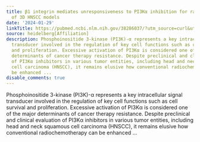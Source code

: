 ```yaml
---
title: β1 integrin mediates unresponsiveness to PI3Kα inhibition for radiochemosensitization
  of 3D HNSCC models
date: '2024-01-29'
linkTitle: https://pubmed.ncbi.nlm.nih.gov/38286037/?utm_source=curl&utm_medium=rss&utm_campaign=pubmed-2&utm_content=1FakS-2QOkCT8HsMOQP1bCRQ4YzyumYOmxmF0moLsQ3dFB1E9V&fc=20220326224207&ff=20240130170654&v=2.18.0
source: heidelberg[Affiliation]
description: Phosphoinositide 3-kinase (PI3K)-α represents a key intracellular signal
  transducer involved in the regulation of key cell functions such as cell survival
  and proliferation. Excessive activation of PI3Kα is considered one of the major
  determinants of cancer therapy resistance. Despite preclinical and clinical evaluation
  of PI3Kα inhibitors in various tumor entities, including head and neck squamous
  cell carcinoma (HNSCC), it remains elusive how conventional radiochemotherapy can
  be enhanced ...
disable_comments: true
---
```

Phosphoinositide 3-kinase (PI3K)-α represents a key intracellular signal transducer involved in the regulation of key cell functions such as cell survival and proliferation. Excessive activation of PI3Kα is considered one of the major determinants of cancer therapy resistance. Despite preclinical and clinical evaluation of PI3Kα inhibitors in various tumor entities, including head and neck squamous cell carcinoma (HNSCC), it remains elusive how conventional radiochemotherapy can be enhanced ...